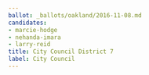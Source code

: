 ```yaml
---
ballot: _ballots/oakland/2016-11-08.md
candidates:
- marcie-hodge
- nehanda-imara
- larry-reid
title: City Council District 7
label: City Council
---
```

